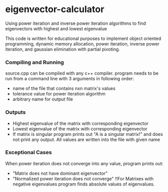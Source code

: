 # eigenvector-calculator
Using power iteration and inverse power iteration algorithms to find eigenvectors with highest and lowest eigenvalue

This code is written for educational purposes to implement object oriented programming, dynamic memory allocation, power iteration, inverse power iteration, and gaussian elimination with partial pivoting.

### Compiling and Running
source.cpp can be compiled with any c++ compiler.
program needs to be run from a command line with 3 arguments in following order:
* name of the file that contains nxn matrix's values
* tolerance value for power iteration algorithm
* arbitrary name for output file

### Outputs
* Highest eigenvalue of the matrix with corresponding eigenvector
* Lowest eigenvalue of the matrix with corresponding eigenvector
* If matrix is singular program prints out "A is a singular matrix!"
and does not print any output.
All values are written into the file with given name

### Exceptional Cases
When power iteration does not converge into any value, program prints out:
* "Matrix does not have dominant eigenvector"
* "Normalized power iteration does not converge"
!!For Matrixes with negative eigenvalues program finds absolute values of eigenvalues.
